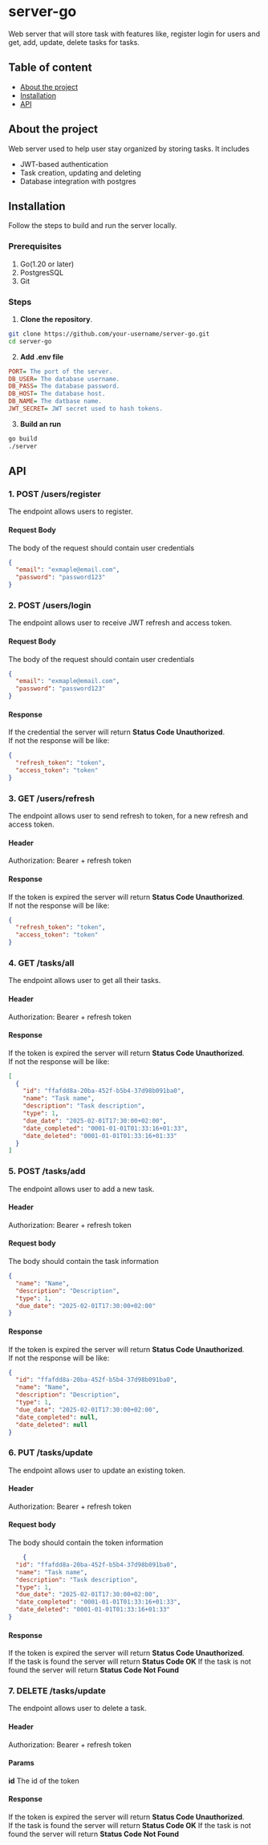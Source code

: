 # server-go

Web server that will store task with features like, register
login for users and get, add, update, delete tasks for tasks.

## Table of content

- [About the project](#about-the-project)
- [Installation](#installation)
- [API](#api)

## About the project

Web server used to help user stay organized by storing tasks. It includes

- JWT-based authentication
- Task creation, updating and deleting
- Database integration with postgres

## Installation

Follow the steps to build and run the server locally.

### Prerequisites

1. Go(1.20 or later)
2. PostgresSQL
3. Git

### Steps

1. **Clone the repository**.

```bash
git clone https://github.com/your-username/server-go.git
cd server-go
```

2. **Add .env file**

```ini
PORT= The port of the server.
DB_USER= The database username.
DB_PASS= The database password. 
DB_HOST= The database host.
DB_NAME= The datbase name.
JWT_SECRET= JWT secret used to hash tokens.
```

3. **Build an run**

```bash
go build
./server
```

## API

### 1. **POST /users/register**

The endpoint allows users to register.

#### **Request Body**

The body of the request should contain user credentials

```json
{
  "email": "exmaple@email.com",
  "password": "password123"
}
```

### 2. **POST /users/login**

The endpoint allows user to receive JWT refresh and access token.

#### **Request Body**

The body of the request should contain user credentials

```json
{
  "email": "exmaple@email.com",
  "password": "password123"
}
```

#### **Response**

If the credential the server will return **Status Code Unauthorized**.  
If not the response will be like:

```json
{
  "refresh_token": "token",
  "access_token": "token"
}
```

### 3. **GET /users/refresh**

The endpoint allows user to send refresh to token, for a new refresh and access token.

#### **Header**

Authorization: Bearer + refresh token

#### **Response**

If the token is expired the server will return **Status Code Unauthorized**.  
If not the response will be like:

```json
{
  "refresh_token": "token",
  "access_token": "token"
}
```

### 4. **GET /tasks/all**

The endpoint allows user to get all their tasks.

#### **Header**

Authorization: Bearer + refresh token

#### **Response**

If the token is expired the server will return **Status Code Unauthorized**.  
If not the response will be like:

```json
[
  {
    "id": "ffafdd8a-20ba-452f-b5b4-37d98b091ba0",
    "name": "Task name",
    "description": "Task description",
    "type": 1,
    "due_date": "2025-02-01T17:30:00+02:00",
    "date_completed": "0001-01-01T01:33:16+01:33",
    "date_deleted": "0001-01-01T01:33:16+01:33"
  }
]
```

### 5. **POST /tasks/add**

The endpoint allows user to add a new task.

#### **Header**

Authorization: Bearer + refresh token

#### **Request body**

The body should contain the task information

```json
{
  "name": "Name",
  "description": "Description",
  "type": 1,
  "due_date": "2025-02-01T17:30:00+02:00"
}
```

#### **Response**

If the token is expired the server will return **Status Code Unauthorized**.  
If not the response will be like:

```json
{
  "id": "ffafdd8a-20ba-452f-b5b4-37d98b091ba0",
  "name": "Name",
  "description": "Description",
  "type": 1,
  "due_date": "2025-02-01T17:30:00+02:00",
  "date_completed": null,
  "date_deleted": null
}
```

### 6. **PUT /tasks/update**

The endpoint allows user to update an existing token.

#### **Header**

Authorization: Bearer + refresh token

#### **Request body**

The body should contain the token information

```json
    {
  "id": "ffafdd8a-20ba-452f-b5b4-37d98b091ba0",
  "name": "Task name",
  "description": "Task description",
  "type": 1,
  "due_date": "2025-02-01T17:30:00+02:00",
  "date_completed": "0001-01-01T01:33:16+01:33",
  "date_deleted": "0001-01-01T01:33:16+01:33"
}
```

#### **Response**

If the token is expired the server will return **Status Code Unauthorized**.  
If the task is found the server will return **Status Code OK**
If the task is not found the server will return **Status Code Not Found**

### 7. **DELETE /tasks/update**

The endpoint allows user to delete a task.

#### **Header**

Authorization: Bearer + refresh token

#### **Params**

**id** The id of the token

#### **Response**

If the token is expired the server will return **Status Code Unauthorized**.  
If the task is found the server will return **Status Code OK**
If the task is not found the server will return **Status Code Not Found**